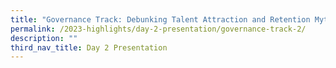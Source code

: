 ```yaml
---
title: "Governance Track: Debunking Talent Attraction and Retention Myths"
permalink: /2023-highlights/day-2-presentation/governance-track-2/
description: ""
third_nav_title: Day 2 Presentation
---
```

